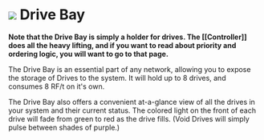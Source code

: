 # ![](https://i.imgur.com/1B0PVtE.png) Drive Bay
**Note that the Drive Bay is simply a holder for drives. The [[Controller]] does all the heavy lifting, and if you want to read about priority and ordering logic, you will want to go to that page.**

The Drive Bay is an essential part of any network, allowing you to expose the storage of Drives to the system. It will hold up to 8 drives, and consumes 8 RF/t on it's own.

The Drive Bay also offers a convenient at-a-glance view of all the drives in your system and their current status. The colored light on the front of each drive will fade from green to red as the drive fills. (Void Drives will simply pulse between shades of purple.)